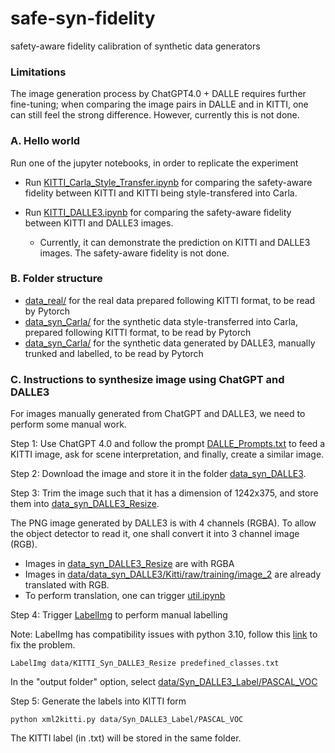 # safe-syn-fidelity
safety-aware fidelity calibration of synthetic data generators

### Limitations

The image generation process by ChatGPT4.0 + DALLE requires further fine-tuning; when comparing the image pairs in DALLE and in KITTI, one can still feel the strong difference. However, currently this is not done. 

### A. Hello world 

Run one of the jupyter notebooks, in order to replicate the experiment

* Run [KITTI_Carla_Style_Transfer.ipynb](KITTI_Carla_Style_Transfer.ipynb) for comparing the safety-aware fidelity between KITTI and KITTI being style-transfered into Carla.

* Run [KITTI_DALLE3.ipynb](KITTI_DALLE3.ipynb) for comparing the safety-aware fidelity between KITTI and DALLE3 images. 
    * Currently, it can demonstrate the prediction on KITTI and DALLE3 images. The safety-aware fidelity is not done. 


### B. Folder structure

* [data_real/](data_real/) for the real data prepared following KITTI format, to be read by Pytorch
* [data_syn_Carla/](data_syn_Carla/) for the synthetic data style-transferred into Carla, prepared following KITTI format, to be read by Pytorch
* [data_syn_Carla/](data_syn_Carla/) for the synthetic data generated by DALLE3, manually trunked and labelled, to be read by Pytorch

### C. Instructions to synthesize image using ChatGPT and DALLE3

For images manually generated from ChatGPT and DALLE3, we need to perform some manual work.

Step 1: Use ChatGPT 4.0 and follow the prompt [DALLE_Prompts.txt](DALLE_Prompts.txt) to feed a KITTI image, ask for scene interpretation, and finally, create a similar image.

Step 2: Download the image and store it in the folder [data_syn_DALLE3](data_syn_DALLE3). 


Step 3: Trim the image such that it has a dimension of 1242x375, and store them into [data_syn_DALLE3_Resize](data_syn_DALLE3_Resize). 

The PNG image generated by DALLE3 is with 4 channels (RGBA). To allow the object detector to read it, one shall convert it into 3 channel image (RGB). 
* Images in [data_syn_DALLE3_Resize](data_syn_DALLE3_Resize) are with RGBA
* Images in [data/data_syn_DALLE3/Kitti/raw/training/image_2](data/data_syn_DALLE3/Kitti/raw/training/image_2) are already translated with RGB.
* To perform translation, one can trigger [util.ipynb](util.ipynb)

Step 4: Trigger [LabelImg](https://pypi.org/project/labelImg/1.4.0/) to perform manual labelling

Note: LabelImg has compatibility issues with python 3.10, follow this [link](https://github.com/HumanSignal/labelImg/issues/872#issuecomment-1309017766) to fix the problem.

```console
LabelImg data/KITTI_Syn_DALLE3_Resize predefined_classes.txt
```

In the "output folder" option, select [data/Syn_DALLE3_Label/PASCAL_VOC](data/Syn_DALLE3_Label/PASCAL_VOC)


Step 5: Generate the labels into KITTI form

```console
python xml2kitti.py data/Syn_DALLE3_Label/PASCAL_VOC
```

The KITTI label (in .txt) will be stored in the same folder. 

